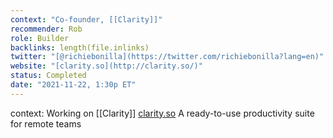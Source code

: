 ```yaml
---
context: "Co-founder, [[Clarity]]"
recommender: Rob
role: Builder
backlinks: length(file.inlinks) 
twitter: "[@richiebonilla](https://twitter.com/richiebonilla?lang=en)"
website: "[clarity.so](http://clarity.so/)"
status: Completed
date: "2021-11-22, 1:30p ET"
---
```


context: Working on [[Clarity]] [clarity.so](http://clarity.so/) A ready-to-use productivity suite for remote teams

